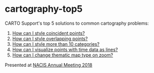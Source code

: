 # cartography-top5
CARTO Support's top 5 solutions to common cartography problems:

1.  [How can I style coincident points?](https://github.com/ztephm/cartography-top5/blob/main/1-coincident-points/README.md)
2.  [How can I style overlapping points?](https://github.com/ztephm/cartography-top5/blob/main/2-too-many-points/README.md)
3.  [How can I style more than 10 categories?](https://github.com/ztephm/cartography-top5/blob/main/3-aggregate-categories/README.md)
4.  [How can I visualize points with time data as lines?](https://github.com/ztephm/cartography-top5/blob/main/4-filter-lines/README.md)
5.  [How can I change thematic map type on zoom?](https://github.com/ztephm/cartography-top5/blob/main/4-filter-lines/README.md)

Presented at [NACIS Annual Meeting 2018](https://nacis2018.sched.com/)



